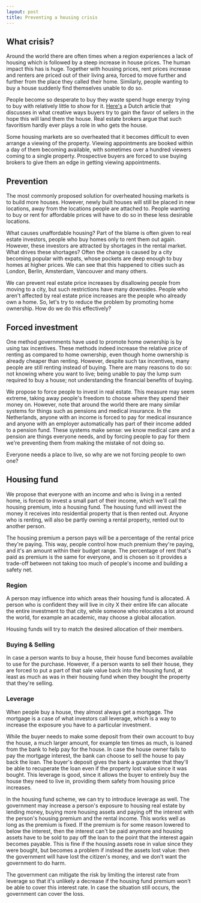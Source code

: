 ```yaml
---
layout: post
title: Preventing a housing crisis
---
```


## What crisis?

Around the world there are often times when a region experiences a lack of housing which is followed by a steep increase in house prices. The human impact this has is huge. Together with housing prices, rent prices increase and renters are priced out of their living area, forced to move further and further from the place they called their home. Similarly, people wanting to buy a house suddenly find themselves unable to do so. 

<!-- Change the next two paragraphs so they focus on renters not buyers. The solution in this article only helps out long time renters, not fresh buyers, although it helps people buy sooner, maybe? -->
People become so desperate to buy they waste spend huge energy trying to buy with relatively little to show for it. [Here's](https://www.nrc.nl/nieuws/2020/09/18/gun-mij-uw-huis-please-a4012705) a Dutch article that discusses in what creative ways buyers try to gain the favor of sellers in the hope this will land them the house. Real estate brokers argue that such favoritism hardly ever plays a role in who gets the house.

Some housing markets are so overheated that it becomes difficult to even arrange a viewing of the property. Viewing appointments are booked within a day of them becoming available, with sometimes over a hundred viewers coming to a single property. Prospective buyers are forced to use buying brokers to give them an edge in getting viewing appointments.

## Prevention

The most commonly proposed solution for overheated housing markets is to build more houses. However, newly built houses will still be placed in new locations, away from the locations people are attached to. People wanting to buy or rent for affordable prices will have to do so in these less desirable locations.

What causes unaffordable housing? Part of the blame is often given to real estate investors, people who buy homes only to rent them out again. However, these investors are attracted by shortages in the rental market. What drives these shortages? Often the change is caused by a city becoming popular with expats, whose pockets are deep enough to buy homes at higher prices. We can see that this happened to cities such as London, Berlin, Amsterdam, Vancouver and many others.

We can prevent real estate price increases by disallowing people from moving to a city, but such restrictions have many downsides. People who aren't affected by real estate price increases are the people who already own a home. So, let's try to reduce the problem by promoting home ownership. How do we do this effectively?

## Forced investment

One method governments have used to promote home ownership is by using tax incentives. <example> These methods indeed increase the relative price of renting as compared to home ownership, even though home ownership is already cheaper than renting. However, despite such tax incentives, many people are still renting instead of buying. There are many reasons to do so: not knowing where you want to live; being unable to pay the lump sum required to buy a house; not understanding the financial benefits of buying.

We propose to force people to invest in real estate. This measure may seem extreme, taking away people's freedom to choose where they spend their money on. However, note that around the world there are many similar systems for things such as pensions and medical insurance. In the Netherlands, anyone with an income is forced to pay for medical insurance and anyone with an employer automatically has part of their income added to a pension fund. These systems make sense: we know medical care and a pension are things everyone needs, and by forcing people to pay for them we're preventing them from making the mistake of not doing so.

Everyone needs a place to live, so why are we not forcing people to own one?

## Housing fund
We propose that everyone with an income and who is living in a rented home, is forced to invest a small part of their income, which we'll call the housing premium, into a housing fund. The housing fund will invest the money it receives into residential property that is then rented out. Anyone who is renting, will also be partly owning a rental property, rented out to another person.

The housing premium a person pays will be a percentage of the rental price they're paying. This way, people control how much premium they're paying, and it's an amount within their budget range. The percentage of rent that's paid as premium is the same for everyone, and is chosen so it provides a trade-off between not taking too much of people's income and building a safety net.

### Region
A person may influence into which areas their housing fund is allocated. A person who is confident they will live in city X their entire life can allocate the entire investment to that city, while someone who relocates a lot around the world, for example an academic, may choose a global allocation.

Housing funds will try to match the desired allocation of their members.

### Buying & Selling
In case a person wants to buy a house, their house fund becomes available to use for the purchase. However, if a person wants to sell their house, they are forced to put a part of that sale value back into the housing fund, at least as much as was in their housing fund when they bought the property that they're selling.

### Leverage
When people buy a house, they almost always get a mortgage. The mortgage is a case of what investors call leverage, which is a way to increase the exposure you have to a particular investment.

While the buyer needs to make some deposit from their own account to buy the house, a much larger amount, for example ten times as much, is loaned from the bank to help pay for the house. In case the house owner fails to pay the mortgage interest, the bank can choose to sell the house to pay back the loan. The buyer's deposit gives the bank a guarantee that they'll be able to recuperate the loan even if the property lost value since it was bought. This leverage is good, since it allows the buyer to entirely buy the house they need to live in, providing them safety from housing price increases.

In the housing fund scheme, we can try to introduce leverage as well. The government may increase a person's exposure to housing real estate by lending money, buying more housing assets and paying off the interest with the person's housing premium and the rental income. This works well as long as the premium is fixed. If the premium is for some reason lowered to below the interest, then the interest can't be paid anymore and housing assets have to be sold to pay off the loan to the point that the interest again becomes payable. This is fine if the housing assets rose in value since they were bought, but becomes a problem if instead the assets lost value: then the government will have lost the citizen's money, and we don't want the government to do harm.

The government can mitigate the risk by limiting the interest rate from leverage so that it's unlikely a decrease if the housing fund premium won't be able to cover this interest rate. In case the situation still occurs, the government can cover the loss.


<!-- 
> Is it a benefit that the investment builds slowly, so people's investment is relative to how attached they are to their place of living?
> Should the government invest a large amount on a person's behalf ?
> Should we start this fund at birth?

-->





